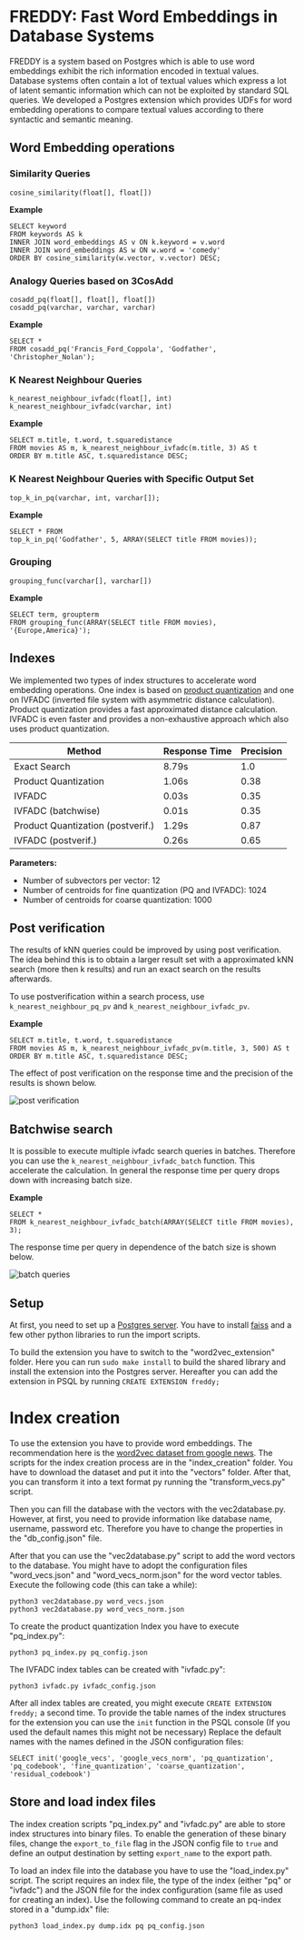 #  FREDDY: Fast Word Embeddings in Database Systems

FREDDY is a system based on Postgres which is able to use word embeddings exhibit the rich information encoded in textual values. Database systems often contain a lot of textual values which express a lot of latent semantic information which can not be exploited by standard SQL queries. We developed a Postgres extension which provides UDFs for word embedding operations to compare textual values according to there syntactic and semantic meaning.      

## Word Embedding operations

### Similarity Queries
```
cosine_similarity(float[], float[])
```
**Example**
```
SELECT keyword
FROM keywords AS k
INNER JOIN word_embeddings AS v ON k.keyword = v.word
INNER JOIN word_embeddings AS w ON w.word = 'comedy'
ORDER BY cosine_similarity(w.vector, v.vector) DESC;
```

### Analogy Queries based on 3CosAdd
```
cosadd_pq(float[], float[], float[])
cosadd_pq(varchar, varchar, varchar)
```
**Example**
```
SELECT *
FROM cosadd_pq('Francis_Ford_Coppola', 'Godfather', 'Christopher_Nolan');

```
### K Nearest Neighbour Queries

```
k_nearest_neighbour_ivfadc(float[], int)
k_nearest_neighbour_ivfadc(varchar, int)
```
**Example**
```
SELECT m.title, t.word, t.squaredistance
FROM movies AS m, k_nearest_neighbour_ivfadc(m.title, 3) AS t
ORDER BY m.title ASC, t.squaredistance DESC;
```

### K Nearest Neighbour Queries with Specific Output Set

```
top_k_in_pq(varchar, int, varchar[]);
```
**Example**
```
SELECT * FROM
top_k_in_pq('Godfather', 5, ARRAY(SELECT title FROM movies));
```

### Grouping

```
grouping_func(varchar[], varchar[])
```
**Example**
```
SELECT term, groupterm
FROM grouping_func(ARRAY(SELECT title FROM movies), '{Europe,America}');
```

## Indexes

We implemented two types of index structures to accelerate word embedding operations. One index is based on [product quantization](http://ieeexplore.ieee.org/abstract/document/5432202/) and one on IVFADC (inverted file system with asymmetric distance calculation). Product quantization provides a fast approximated distance calculation. IVFADC is even faster and provides a non-exhaustive approach which also uses product quantization.

| Method                           | Response Time | Precision     |
| ---------------------------------| ------------- | ------------- |
| Exact Search                     | 8.79s         | 1.0           |
| Product Quantization             | 1.06s         | 0.38          |
| IVFADC                           | 0.03s         | 0.35          |
| IVFADC (batchwise)               | 0.01s         | 0.35          |
| Product Quantization (postverif.)| 1.29s         | 0.87          |
| IVFADC (postverif.)              | 0.26s         | 0.65          |

**Parameters:**
* Number of subvectors per vector: 12
* Number of centroids for fine quantization (PQ and IVFADC): 1024
* Number of centroids for coarse quantization: 1000

<!-- ![time measurement](evaluation/time_measurment.png) -->

## Post verification

The results of kNN queries could be improved by using post verification. The idea behind this is to obtain a larger result set with a approximated kNN search (more then k results) and run an exact search on the results afterwards.

To use postverification within a search process, use `k_nearest_neighbour_pq_pv` and `k_nearest_neighbour_ivfadc_pv`.

**Example**
```
SELECT m.title, t.word, t.squaredistance
FROM movies AS m, k_nearest_neighbour_ivfadc_pv(m.title, 3, 500) AS t
ORDER BY m.title ASC, t.squaredistance DESC;
```

The effect of post verification on the response time and the precision of the results is shown below.

![post verification](evaluation/postverification.png)

## Batchwise search
It is possible to execute multiple ivfadc search queries in batches. Therefore you can use the `k_nearest_neighbour_ivfadc_batch` function. This accelerate the calculation. In general the response time per query drops down with increasing batch size.

**Example**
```
SELECT *
FROM k_nearest_neighbour_ivfadc_batch(ARRAY(SELECT title FROM movies), 3);
```
The response time per query in dependence of the batch size is shown below.

 ![batch queries](evaluation/batch_queries.png)

## Setup
At first, you need to set up a [Postgres server](https://www.postgresql.org/). You have to install [faiss](https://github.com/facebookresearch/faiss) and a few other python libraries to run the import scripts.

To build the extension you have to switch to the "word2vec_extension" folder. Here you can run `sudo make install` to build the shared library and install the extension into the Postgres server. Hereafter you can add the extension in PSQL by running `CREATE EXTENSION freddy;`

# Index creation
To use the extension you have to provide word embeddings. The recommendation here is the [word2vec dataset from google news](https://drive.google.com/file/d/0B7XkCwpI5KDYNlNUTTlSS21pQmM/edit?usp=sharing). The scripts for the index creation process are in the "index_creation" folder. You have to download the dataset and put it into the "vectors" folder. After that, you can transform it into a text format py running the "transform_vecs.py" script.

Then you can fill the database with the vectors with the vec2database.py. However, at first, you need to provide information like database name, username, password etc. Therefore you have to change the properties in the "db_config.json" file.

After that you can use the "vec2database.py" script to add the word vectors to the database. You might have to adopt the configuration files "word_vecs.json" and "word_vecs_norm.json" for the word vector tables.
Execute the following code (this can take a while):

```
python3 vec2database.py word_vecs.json
python3 vec2database.py word_vecs_norm.json
```

To create the product quantization Index you have to execute "pq_index.py":

```
python3 pq_index.py pq_config.json
```

The IVFADC index tables can be created with "ivfadc.py":

```
python3 ivfadc.py ivfadc_config.json
```

After all index tables are created, you might execute `CREATE EXTENSION freddy;` a second time. To provide the table names of the index structures for the extension you can use the `init` function in the PSQL console (If you used the default names this might not be necessary) Replace the default names with the names defined in the JSON configuration files:

```
SELECT init('google_vecs', 'google_vecs_norm', 'pq_quantization', 'pq_codebook', 'fine_quantization', 'coarse_quantization', 'residual_codebook')
```

## Store and load index files

The index creation scripts "pq_index.py" and "ivfadc.py" are able to store index structures into binary files. To enable the generation of these binary files, change the `export_to_file` flag in the JSON config file to `true` and define an output destination by setting `export_name` to the export path.

To load an index file into the database you have to use the "load_index.py" script. The script requires an index file, the type of the index (either "pq" or "ivfadc") and the JSON file for the index configuration (same file as used for creating an index). Use the following command to create an pq-index stored in a "dump.idx" file:

```
python3 load_index.py dump.idx pq pq_config.json
```
